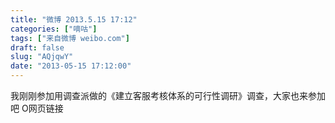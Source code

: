 ```yaml
---
title: "微博 2013.5.15 17:12"
categories: ["嘀咕"]
tags: ["来自微博 weibo.com"]
draft: false
slug: "AQjqwY"
date: "2013-05-15 17:12:00"
---
```


<p>我刚刚参加用调查派做的《建立客服考核体系的可行性调研》调查，大家也来参加吧  O网页链接 ​​​​</p>
